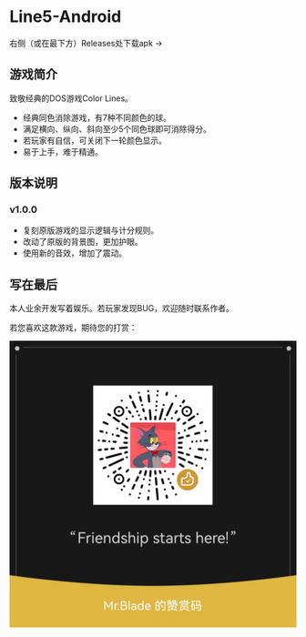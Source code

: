 # Line5-Android

右侧（或在最下方）Releases处下载apk ->

## 游戏简介

致敬经典的DOS游戏Color Lines。

- 经典同色消除游戏，有7种不同颜色的球。
- 满足横向、纵向、斜向至少5个同色球即可消除得分。
- 若玩家有自信，可关闭下一轮颜色显示。
- 易于上手，难于精通。

## 版本说明

### v1.0.0

- 复刻原版游戏的显示逻辑与计分规则。
- 改动了原版的背景图，更加护眼。
- 使用新的音效，增加了震动。

## 写在最后

本人业余开发写着娱乐。若玩家发现BUG，欢迎随时联系作者。

若您喜欢这款游戏，期待您的打赏：

<div align="center">
  <img src="https://github.com/MRBLADEX/Line5-Android/blob/main/intro/support.jpg">
</div>
